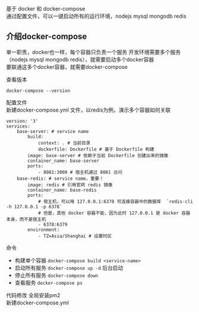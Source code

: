 基于 docker 和 docker-compose   
通过配置文件，可以一键启动所有的运行环境，nodejs mysql mongodb redis 

## 介绍docker-compose   
单一职责，docker也一样，每个容器只负责一个服务
开发环境需要多个服务（nodejs mysql mongodb redis），就需要启动多个docker容器  
要联通这多个docker容器，就需要docker-compose  

查看版本

    docker-compose --version

配置文件  
新建docker-compose.yml 文件，以redis为例，演示多个容器如何关联

    version: '3'
    services:
        base-server: # service name
            build:
                context: . # 当前目录
                dockerfile: Dockerfile # 基于 Dockerfile 构建
            image: base-server # 依赖于当前 Dockerfile 创建出来的镜像
            container_name: base-server
            ports:
                - 8081:3000 # 宿主机通过 8081 访问
        base-redis: # service name，重要！
            image: redis # 引用官网 redis 镜像
            container_name: base-redis
            ports:
                # 宿主机，可以用 127.0.0.1:6378 可连接容器中的数据库  `redis-cli -h 127.0.0.1 -p 6378`
                # 但是，其他 docker 容器不能，因为此时 127.0.0.1 是 docker 容器本身，而不是宿主机
                - 6378:6379
            environment:
                - TZ=Asia/Shanghai # 设置时区

命令 
 - 构建单个容器 `docker-compose build <service-name>`
 - 启动所有服务 `docker-compose up -d` 后台启动
 - 停止所有服务 `docker-compose down`
 - 查看服务 `docker-compose ps`

代码修改
全局安装pm2  
新建docker-compose.yml  





